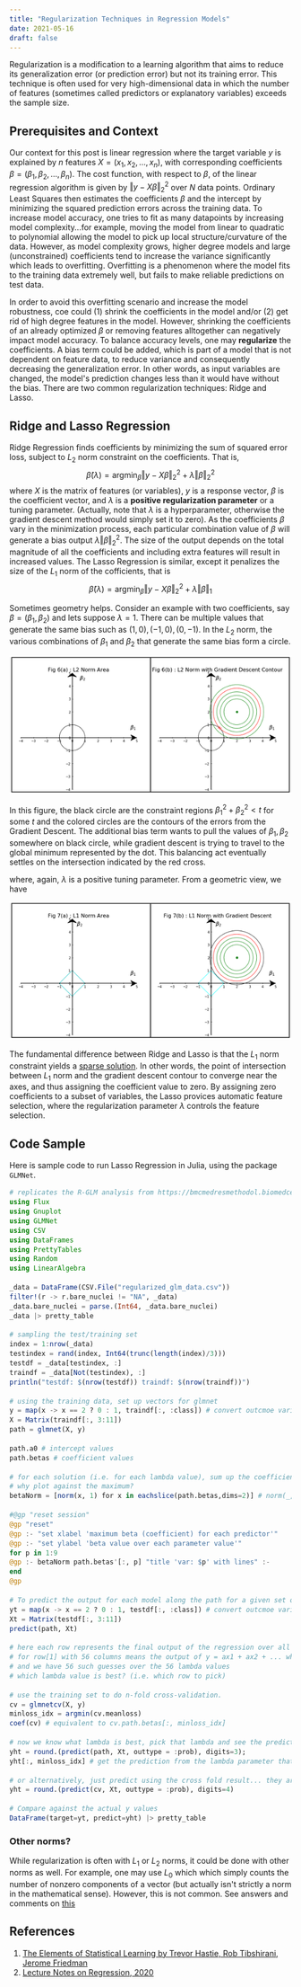```yaml
---
title: "Regularization Techniques in Regression Models"
date: 2021-05-16
draft: false
---
```

Regularization is a modification to a learning algorithm that aims to reduce its generalization error (or prediction error) but not its training error. This technique is often used for very high-dimensional data in which the number of features (sometimes called predictors or explanatory variables) exceeds the sample size. 

## Prerequisites and Context
Our context for this post is linear regression where the target variable $y$ is explained by $n$ features $X = (x_1, x_2, \ldots, x_n)$, with corresponding coefficients $\beta = (\beta_1, \beta_2, \ldots, \beta_n)$. The cost function, with respect to $\beta$, of the linear regression algorithm is given by $\Vert y - X\beta \Vert_2^2$ over $N$ data points. Ordinary Least Squares then estimates the coefficients $\beta$ and the intercept by minimizing the squared prediction errors across the training data. To increase model accuracy, one tries to fit as many datapoints by increasing model complexity...for example, moving the model from linear to quadratic to polynomial allowing the model to pick up local structure/curvature of the data. However, as model complexity grows, higher degree models and large (unconstrained) coefficients tend to increase the variance significantly which leads to overfitting. Overfitting is a phenomenon where the model fits to the training data extremely well, but fails to make reliable predictions on test data.

In order to avoid this overfitting scenario and increase the model robustness, coe could (1) shrink the coefficients in the model and/or (2) get rid of high degree features in the model. However, shrinking the coefficients of an already optimized $\beta$ or removing features alltogether can negatively impact model accuracy. To balance accuracy levels, one may **regularize** the coefficients. A bias term could be added, which is part of a model that is not dependent on feature data, to reduce variance and consequently decreasing the generalization error. In other words, as input variables are changed, the model's prediction changes less than it would have without the bias. There are two common regularization techniques: Ridge and Lasso. 

## Ridge and Lasso Regression
Ridge Regression finds coefficients by minimizing the sum of squared error loss, subject to $L_2$ norm constraint on the coefficients. That is, 
$$\hat{\beta}(\lambda) = \operatorname*{argmin}_\beta \Vert y - X\beta \Vert_2^2 + \lambda \Vert\beta\Vert_2^2$$
where $X$ is the matrix of features (or variables), $y$ is a response vector, $\beta$ is the coefficient vector, and $\lambda$ is a **positive regularization parameter** or a tuning parameter. (Actually, note that $\lambda$ is a hyperparameter, otherwise the gradient descent method would simply set it to zero). As the coefficients $\beta$ vary in the minimization process, each particular combination value of $\beta$ will generate a bias output $\lambda \Vert\beta\Vert_2^2$. The size of the output depends on the total magnitude of all the coefficients and including extra features will result in increased values. The Lasso Regression is similar, except it penalizes the size of the $L_1$ norm of the cofficients, that is 
$$\hat{\beta}(\lambda) = \operatorname*{argmin}_\beta \Vert y - X\beta \Vert_2^2 + \lambda \Vert\beta\Vert_1$$

Sometimes geometry helps. Consider an example with two coefficients, say $\beta = (\beta_1, \beta_2)$ and lets suppose $\lambda = 1$. There can be multiple values that generate the same bias such as $(1, 0), (-1, 0), (0, -1)$. In the $L_2$ norm, the various combinations of $\beta_1$ and $\beta_2$ that generate the same bias form a circle.

![l2 norm](/images/ridge_l2_norm.png)

In this figure, the black circle are the constraint regions $\beta_1^2 + \beta_2^2 < t$ for some $t$ and the colored circles are the contours of the errors from the Gradient Descent. The additional bias term wants to pull the values of $\beta_1, \beta_2$ somewhere on black circle, while gradient descent is trying to travel to the global minimum represented by the dot. This balancing act eventually settles on the intersection indicated by the red cross. 

 where, again, $\lambda$ is a positive tuning parameter. From a geometric view, we have 

![l1 norm](/images/lasso_l1_norm.png)

The fundamental difference between Ridge and Lasso is that the $L_1$ norm constraint yields a [sparse solution](https://stats.stackexchange.com/questions/45643/why-l1-norm-for-sparse-models). In other words, the point of intersection between $L_1$ norm and the gradient descent contour to converge near the axes, and thus assigning the coefficient value to zero. By assigning zero coefficients to a subset of variables, the Lasso provices automatic feature selection, where the regularization parameter $\lambda$ controls the feature selection. 


## Code Sample 
Here is sample code to run Lasso Regression in Julia, using the package `GLMNet`. 

```julia
# replicates the R-GLM analysis from https://bmcmedresmethodol.biomedcentral.com/articles/10.1186/s12874-019-0681-4
using Flux
using Gnuplot
using GLMNet
using CSV
using DataFrames
using PrettyTables
using Random
using LinearAlgebra

_data = DataFrame(CSV.File("regularized_glm_data.csv")) 
filter!(r -> r.bare_nuclei != "NA", _data) 
_data.bare_nuclei = parse.(Int64, _data.bare_nuclei)
_data |> pretty_table

# sampling the test/training set 
index = 1:nrow(_data) 
testindex = rand(index, Int64(trunc(length(index)/3)))
testdf = _data[testindex, :]
traindf = _data[Not(testindex), :] 
println("testdf: $(nrow(testdf)) traindf: $(nrow(traindf))")

# using the training data, set up vectors for glmnet
y = map(x -> x == 2 ? 0 : 1, traindf[:, :class]) # convert outcmoe variable to 0/1
X = Matrix(traindf[:, 3:11])
path = glmnet(X, y)

path.a0 # intercept values
path.betas # coefficient values

# for each solution (i.e. for each lambda value), sum up the coefficient values for all 9 predictors 
# why plot against the maximum?
betaNorm = [norm(x, 1) for x in eachslice(path.betas,dims=2)] # norm(_, 1) is sum

#@gp "reset session"
@gp "reset"
@gp :- "set xlabel 'maximum beta (coefficient) for each predictor'"
@gp :- "set ylabel 'beta value over each parameter value'"
for p in 1:9 
@gp :- betaNorm path.betas'[:, p] "title 'var: $p' with lines" :-
end
@gp

# To predict the output for each model along the path for a given set of predictors
yt = map(x -> x == 2 ? 0 : 1, testdf[:, :class]) # convert outcmoe variable to 0/1
Xt = Matrix(testdf[:, 3:11])
predict(path, Xt)

# here each row represents the final output of the regression over all the lambda values 
# for row[1] with 56 columns means the output of y = ax1 + ax2 + ... where each value is a continous version of y 
# and we have 56 such guesses over the 56 lambda values 
# which lambda value is best? (i.e. which row to pick)

# use the training set to do n-fold cross-validation. 
cv = glmnetcv(X, y)
minloss_idx = argmin(cv.meanloss)
coef(cv) # equivalent to cv.path.betas[:, minloss_idx]

# now we know what lambda is best, pick that lambda and see the prediction accuracy on the testset
yht = round.(predict(path, Xt, outtype = :prob), digits=3);
yht[:, minloss_idx] # get the prediction from the lambda parameter that is minimized

# or alternatively, just predict using the cross fold result... they are equivalent. 
yht = round.(predict(cv, Xt, outtype = :prob), digits=4)

# Compare against the actual y values 
DataFrame(target=yt, predict=yht) |> pretty_table

```

### Other norms?
While regularization is often with $L_1$ or $L_2$ norms, it could be done with other norms as well. For example, one may use $L_0$  which which simply counts the number of nonzero components of a vector (but actually isn't strictly a norm in the mathematical sense). However, this is not common. See answers and comments on [this](https://stats.stackexchange.com/questions/269298/why-do-we-only-see-l-1-and-l-2-regularization-but-not-other-norms/269407)


## References
1. [The Elements of Statistical Learning by Trevor Hastie, Rob Tibshirani, Jerome Friedman](https://web.stanford.edu/~hastie/ElemStatLearn/)
2. [Lecture Notes on Regression, 2020](https://arxiv.org/pdf/1509.09169.pdf)

